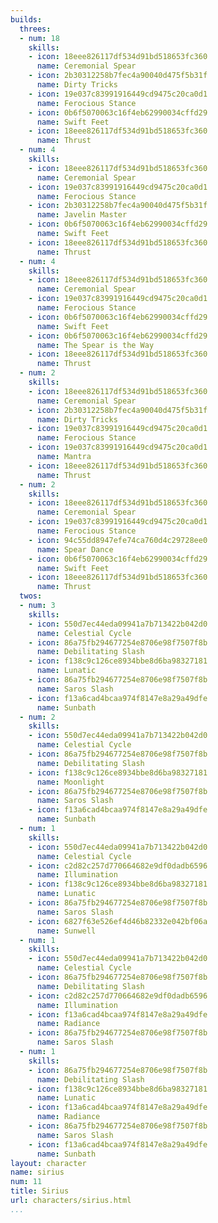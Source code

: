 ```yaml
---
builds:
  threes:
  - num: 18
    skills:
    - icon: 18eee826117df534d91bd518653fc360
      name: Ceremonial Spear
    - icon: 2b30312258b7fec4a90040d475f5b31f
      name: Dirty Tricks
    - icon: 19e037c83991916449cd9475c20ca0d1
      name: Ferocious Stance
    - icon: 0b6f5070063c16f4eb62990034cffd29
      name: Swift Feet
    - icon: 18eee826117df534d91bd518653fc360
      name: Thrust
  - num: 4
    skills:
    - icon: 18eee826117df534d91bd518653fc360
      name: Ceremonial Spear
    - icon: 19e037c83991916449cd9475c20ca0d1
      name: Ferocious Stance
    - icon: 2b30312258b7fec4a90040d475f5b31f
      name: Javelin Master
    - icon: 0b6f5070063c16f4eb62990034cffd29
      name: Swift Feet
    - icon: 18eee826117df534d91bd518653fc360
      name: Thrust
  - num: 4
    skills:
    - icon: 18eee826117df534d91bd518653fc360
      name: Ceremonial Spear
    - icon: 19e037c83991916449cd9475c20ca0d1
      name: Ferocious Stance
    - icon: 0b6f5070063c16f4eb62990034cffd29
      name: Swift Feet
    - icon: 0b6f5070063c16f4eb62990034cffd29
      name: The Spear is the Way
    - icon: 18eee826117df534d91bd518653fc360
      name: Thrust
  - num: 2
    skills:
    - icon: 18eee826117df534d91bd518653fc360
      name: Ceremonial Spear
    - icon: 2b30312258b7fec4a90040d475f5b31f
      name: Dirty Tricks
    - icon: 19e037c83991916449cd9475c20ca0d1
      name: Ferocious Stance
    - icon: 19e037c83991916449cd9475c20ca0d1
      name: Mantra
    - icon: 18eee826117df534d91bd518653fc360
      name: Thrust
  - num: 2
    skills:
    - icon: 18eee826117df534d91bd518653fc360
      name: Ceremonial Spear
    - icon: 19e037c83991916449cd9475c20ca0d1
      name: Ferocious Stance
    - icon: 94c55dd8947efe74ca760d4c29728ee0
      name: Spear Dance
    - icon: 0b6f5070063c16f4eb62990034cffd29
      name: Swift Feet
    - icon: 18eee826117df534d91bd518653fc360
      name: Thrust
  twos:
  - num: 3
    skills:
    - icon: 550d7ec44eda09941a7b713422b042d0
      name: Celestial Cycle
    - icon: 86a75fb294677254e8706e98f7507f8b
      name: Debilitating Slash
    - icon: f138c9c126ce8934bbe8d6ba98327181
      name: Lunatic
    - icon: 86a75fb294677254e8706e98f7507f8b
      name: Saros Slash
    - icon: f13a6cad4bcaa974f8147e8a29a49dfe
      name: Sunbath
  - num: 2
    skills:
    - icon: 550d7ec44eda09941a7b713422b042d0
      name: Celestial Cycle
    - icon: 86a75fb294677254e8706e98f7507f8b
      name: Debilitating Slash
    - icon: f138c9c126ce8934bbe8d6ba98327181
      name: Moonlight
    - icon: 86a75fb294677254e8706e98f7507f8b
      name: Saros Slash
    - icon: f13a6cad4bcaa974f8147e8a29a49dfe
      name: Sunbath
  - num: 1
    skills:
    - icon: 550d7ec44eda09941a7b713422b042d0
      name: Celestial Cycle
    - icon: c2d82c257d770664682e9df0dadb6596
      name: Illumination
    - icon: f138c9c126ce8934bbe8d6ba98327181
      name: Lunatic
    - icon: 86a75fb294677254e8706e98f7507f8b
      name: Saros Slash
    - icon: 6827f63e526ef4d46b82332e042bf06a
      name: Sunwell
  - num: 1
    skills:
    - icon: 550d7ec44eda09941a7b713422b042d0
      name: Celestial Cycle
    - icon: 86a75fb294677254e8706e98f7507f8b
      name: Debilitating Slash
    - icon: c2d82c257d770664682e9df0dadb6596
      name: Illumination
    - icon: f13a6cad4bcaa974f8147e8a29a49dfe
      name: Radiance
    - icon: 86a75fb294677254e8706e98f7507f8b
      name: Saros Slash
  - num: 1
    skills:
    - icon: 86a75fb294677254e8706e98f7507f8b
      name: Debilitating Slash
    - icon: f138c9c126ce8934bbe8d6ba98327181
      name: Lunatic
    - icon: f13a6cad4bcaa974f8147e8a29a49dfe
      name: Radiance
    - icon: 86a75fb294677254e8706e98f7507f8b
      name: Saros Slash
    - icon: f13a6cad4bcaa974f8147e8a29a49dfe
      name: Sunbath
layout: character
name: sirius
num: 11
title: Sirius
url: characters/sirius.html
...
```

